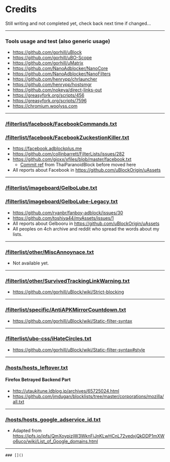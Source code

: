 # Credits
Still writing and not completed yet, check back next time if changed...
- - - - -
### Tools usage and test (also generic usage)
- https://github.com/gorhill/uBlock
- https://github.com/gorhill/uBO-Scope
- https://github.com/gorhill/uMatrix
- https://github.com/NanoAdblocker/NanoCore
- https://github.com/NanoAdblocker/NanoFilters
- https://github.com/henrypp/chrlauncher
- https://github.com/henrypp/hostsmgr
- https://github.com/nokeya/direct-links-out
- https://greasyfork.org/scripts/456
- https://greasyfork.org/scripts/7596
- https://chromium.woolyss.com
- - - - -
### [/filterlist/facebook/FacebookCommands.txt](https://github.com/kowith337/PersonalFilterListCollection/blob/master/filterlist/facebook/FacebookCommands.txt)
### [/filterlist/facebook/FacebookZuckestionKiller.txt](https://github.com/kowith337/PersonalFilterListCollection/blob/master/filterlist/facebook/FacebookZuckestionKiller.txt)
- https://facebook.adblockplus.me
- https://github.com/collinbarrett/FilterLists/issues/282
- https://github.com/gioxx/xfiles/blob/master/facebook.txt
  - [Commit ref](https://github.com/kowith337/ThaiParanoidBlock/commit/d95b9e4f1c323e44327c5fb92231b7f461e85b53) from ThaiParanoidBlock before moved here
- All reports about Facebook in https://github.com/uBlockOrigin/uAssets
- - - - -
### [/filterlist/imageboard/GelboLube.txt](https://github.com/kowith337/PersonalFilterListCollection/blob/master/filterlist/imageboard/GelboLube.txt)
### [/filterlist/imageboard/GelboLube-Legacy.txt](https://github.com/kowith337/PersonalFilterListCollection/blob/master/filterlist/imageboard/GelboLube-Legacy.txt)
- https://github.com/ryanbr/fanboy-adblock/issues/30
- https://github.com/toshiya44/myAssets/issues/1
- All reports about Gelbooru in https://github.com/uBlockOrigin/uAssets
- All peoples on 4ch archive and reddit who spread the words about my lists.
- - - - -
### [/filterlist/other/MiscAnnoynace.txt](https://github.com/kowith337/PersonalFilterListCollection/blob/master/filterlist/other/MiscAnnoynace.txt)
- Not available yet.
- - - - -
### [/filterlist/other/SurvivedTrackingLinkWarning.txt](https://github.com/kowith337/PersonalFilterListCollection/blob/master/filterlist/other/SurvivedTrackingLinkWarning.txt)
- https://github.com/gorhill/uBlock/wiki/Strict-blocking
- - - - -
### [/filterlist/specific/AntiAPKMirrorCountdown.txt](https://github.com/kowith337/PersonalFilterListCollection/blob/master/filterlist/specific/AntiAPKMirrorCountdown.txt)
- https://github.com/gorhill/uBlock/wiki/Static-filter-syntax
- - - - -
### [/filterlist/ubo-css/iHateCircles.txt](https://github.com/kowith337/PersonalFilterListCollection/blob/master/filterlist/ubo-css/iHateCircles.txt)
- https://github.com/gorhill/uBlock/wiki/Static-filter-syntax#style
- - - - -
### [/hosts/hosts_leftover.txt](https://github.com/kowith337/PersonalFilterListCollection/blob/master/hosts/hosts_leftover.txt)
#### Firefox Betrayed Backend Part
- http://utaukitune.ldblog.jp/archives/65725024.html
- https://github.com/jmdugan/blocklists/tree/master/corporations/mozilla/all.txt
- - - - -
### [/hosts/hosts_google_adservice_id.txt](https://github.com/kowith337/PersonalFilterListCollection/blob/master/hosts/hosts_google_adservice_id.txt)
- Adapted from https://ipfs.io/ipfs/QmXoypizjW3WknFiJnKLwHCnL72vedxjQkDDP1mXWo6uco/wiki/List_of_Google_domains.html
- - - - -
`### []()`